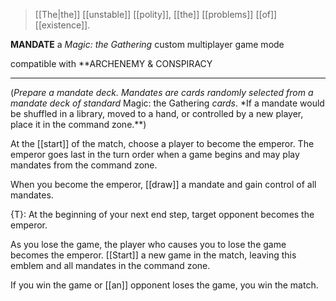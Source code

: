 >[[The|the]] [[unstable]] [[polity]], [[the]] [[problems]] [[of]] [[existence]].

**MANDATE**
a *Magic: the Gathering* custom multiplayer game mode

compatible with
**ARCHENEMY & CONSPIRACY

- - -

(*Prepare a mandate deck. Mandates are cards randomly selected from a mandate deck of standard* Magic: the Gathering *cards*. *If a mandate would be shuffled in a library, moved to a hand, or controlled by a new player, place it in the command zone.**)

At the [[start]] of the match, choose a player to become the emperor. The emperor goes last in the turn order when a game begins and may play mandates from the command zone.

When you become the emperor, [[draw]] a mandate and gain control of all mandates.
  
{T}: At the beginning of your next end step, target opponent becomes the emperor.

As you lose the game, the player who causes you to lose the game becomes the emperor. [[Start]] a new game in the match, leaving this emblem and all mandates in the command zone.  

If you win the game or [[an]] opponent loses the game, you win the match.

















































































